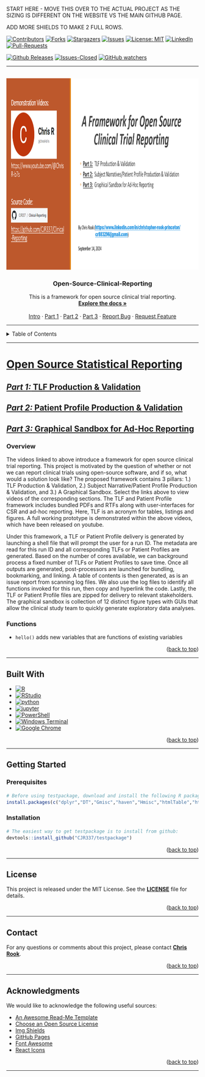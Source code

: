 START HERE - MOVE THIS OVER TO THE ACTUAL PROJECT AS THE SIZING IS DIFFERENT ON THE WEBSITE VS THE MAIN GITHUB PAGE.

ADD MORE SHIELDS TO MAKE 2 FULL ROWS.



<!-- SHIELDS FROM https://naereen.github.io/badges/ -->

<a id="readme-top"></a>

[![Contributors][contributors-shield]][contributors-url]
[![Forks][forks-shield]][forks-url]
[![Stargazers][stars-shield]][stars-url]
[![Issues][issues-shield]][issues-url]
[![License: MIT][license-shield]][license-url]
[![LinkedIn][linkedin-shield]][linkedin-url]
[![Pull-Requests][pull-requests-shield]][pull-requests-url]

[![Github Releases][downloads-shield]][downloads-url]
[![Issues-Closed][closed-shield]][closed-url]
[![GitHub watchers][watchers-shield]][watchers-url]

<hr />

<!-- PROJECT LOGO -->
<br />
<div align="center">
  <a href="https://github.com/CJR337/testpackage/">
    <img src="man/figures/logo.png" alt="Logo" height="500" width="900">
  </a>

  <h3 align="center">Open-Source-Clinical-Reporting</h3>

  <p align="center">
    This is a framework for open source clinical trial reporting.
    <br />
    <a href="https://github.com/CJR337/testpackage/tree/master/docs"><strong>Explore the docs »</strong></a>
    <br />
    <br />
    <a href="https://youtu.be/aW86KAi5CX0">Intro</a>
    &middot;
    <a href="https://youtu.be/Fv7I7ThrhzU">Part 1</a>
    &middot;
    <a href="https://youtu.be/LMn1udcHiE4">Part 2</a>
    &middot;
    <a href="https://youtu.be/dJcI3-VXEas">Part 3</a>
    &middot;
    <a href="https://github.com/CJR337/testpackage/issues/new?labels=bug&template=bug-report---.md">Report Bug</a>
    &middot;
    <a href="https://github.com/CJR337/testpackage/issues/new?labels=enhancement&template=feature-request---.md">Request Feature</a>
  </p>
</div>

<hr />

<!-- TABLE OF CONTENTS -->
<details>
  <summary>Table of Contents</summary>
  <ol>
    <li>
      <a href="#a-framework-for-open-source-reporting">About The Project</a>
      <ul>
        <li><a href="#built-with">Built With</a></li>
      </ul>
    </li>
    <li>
      <a href="#getting-started">Getting Started</a>
      <ul>
        <li><a href="#prerequisites">Prerequisites</a></li>
        <li><a href="#installation">Installation</a></li>
      </ul>
    </li>
    <li><a href="#license">License</a></li>
    <li><a href="#contact">Contact</a></li>
    <li><a href="#acknowledgments">Acknowledgments</a></li>
  </ol>
</details>

<hr />

# [Open Source Statistical Reporting](https://youtu.be/aW86KAi5CX0)
## [*Part 1:* TLF Production & Validation](https://youtu.be/Fv7I7ThrhzU)
## [*Part 2:* Patient Profile Production & Validation](https://youtu.be/LMn1udcHiE4)
## [*Part 3:* Graphical Sandbox for Ad-Hoc Reporting](https://youtu.be/dJcI3-VXEas)

### Overview
The videos linked to above introduce a framework for open source clinical trial reporting.  This project is motivated by the question of whether or not we can report clinical trials using open-source software, and if so, what would a solution look like?  The proposed framework contains 3 pillars:  1.) TLF Production & Validation, 2.) Subject Narrative/Patient Profile Production & Validation, and 3.) A Graphical Sandbox.  Select the links above to view videos of the corresponding sections.  The TLF and Patient Profile framework includes bundled PDFs and RTFs along with user-interfaces for CSR and ad-hoc reporting.  Here, TLF is an acronym for tables, listings and figures.  A full working prototype is demonstrated within the above videos, which have been released on youtube.

Under this framework, a TLF or Patient Profile delivery is generated by launching a shell file that will prompt the user for a run ID.  The metadata are read for this run ID and all corresponding TLFs or Patient Profiles are generated.  Based on the number of cores available, we can background process a fixed number of TLFs or Patient Profiles to save time.  Once all outputs are generated, post-processors are launched for bundling, bookmarking, and linking.  A table of contents is then generated, as is an issue report from scanning log files.  We also use the log files to identify all functions invoked for this run, then copy and hyperlink the code.  Lastly, the TLF or Patient Profile files are zipped for delivery to relevant stakeholders.  The graphical sandbox is collection of 12 distinct figure types with GUIs that allow the clinical study team to quickly generate exploratory data analyses.

### Functions

- `hello()` adds new variables that are functions of existing variables

<p align="right">(<a href="#readme-top">back to top</a>)</p>

<hr />

## Built With

* [![R](https://img.shields.io/badge/-script-276DC3.svg?style=flat&logo=R)](https://cran.r-project.org) 
* [![RStudio](https://img.shields.io/badge/RStudio-project-75AADB.svg?style=flat&logo=RStudio)](https://www.rstudio.com) 
* [![python](https://img.shields.io/badge/Python-3.9-3776AB.svg?style=flat&logo=python&logoColor=white)](https://www.python.org)
* [![jupyter](https://img.shields.io/badge/Jupyter-Lab-F37626.svg?style=flat&logo=Jupyter)](https://jupyterlab.readthedocs.io/en/stable) 
* [![PowerShell](https://img.shields.io/badge/PowerShell-%235391FE.svg?style=flat&logo=powershell&logoColor=white)](https://learn.microsoft.com/en-us/powershell/)
* [![Windows Terminal](https://img.shields.io/badge/Windows%20Terminal-%234D4D4D.svg?style=flat&logo=windows-terminal&logoColor=white)](https://learn.microsoft.com/en-us/windows-server/administration/windows-commands/windows-commands)
* [![Google Chrome](https://img.shields.io/badge/Google%20Chrome-4285F4?style=flat&logo=GoogleChrome&logoColor=white)](https://www.google.com/chrome/)

<p align="right">(<a href="#readme-top">back to top</a>)</p>

<hr />

## Getting Started

### Prerequisites

``` r
# Before using testpackage, download and install the following R packages:
install.packages(c("dplyr","DT","Gmisc","haven","Hmisc","htmlTable","htmlwidgets","lubridate","openxlsx","r2rtf","readxl","reporter","SASxport","shiny","shinycssloaders","shinyjs","stringr","survminer","tidyr","writexl")) 
```

### Installation

``` r
# The easiest way to get testpackage is to install from github:
devtools::install_github("CJR337/testpackage")
```
<p align="right">(<a href="#readme-top">back to top</a>)</p>

<hr />

## License

This project is released under the MIT License. See the **[LICENSE](docs/LICENSE-text.md)** file for details.

<p align="right">(<a href="#readme-top">back to top</a>)</p>

<hr />

## Contact

For any questions or comments about this project, please contact **[Chris Rook](mailto:cr883296@gmail.com?subject=[GitHub]%20Source%20Chris%20Rook)**.

<p align="right">(<a href="#readme-top">back to top</a>)</p>

<hr />

## Acknowledgments

We would like to acknowledge the following useful sources:

* [An Awesome Read-Me Template](https://github.com/othneildrew/Best-README-Template)
* [Choose an Open Source License](https://choosealicense.com)
* [Img Shields](https://shields.io)
* [GitHub Pages](https://pages.github.com)
* [Font Awesome](https://fontawesome.com)
* [React Icons](https://react-icons.github.io/react-icons/search)

<p align="right">(<a href="#readme-top">back to top</a>)</p>

<hr />

<!-- MARKDOWN LINKS & IMAGES -->
<!-- https://www.markdownguide.org/basic-syntax/#reference-style-links -->
[issues-shield]: https://img.shields.io/github/issues/CJR337/testpackage.svg?style=for-the-badge
[issues-url]: https://github.com/CJR337/testpackage/issues
[license-shield]: https://img.shields.io/badge/License-MIT-yellow.svg?style=for-the-badge
[license-url]: https://opensource.org/licenses/MIT
[linkedin-shield]: https://img.shields.io/badge/-LinkedIn-black.svg?style=for-the-badge&logo=linkedin&colorB=555
[linkedin-url]: https://linkedin.com/in/christopher-rook-princeton/
[contributors-shield]: https://img.shields.io/github/contributors/CJR337/testpackage.svg?style=for-the-badge
[contributors-url]: https://github.com/CJR337/testpackage/graphs/contributors
[forks-shield]: https://img.shields.io/github/forks/CJR337/testpackage.svg?style=for-the-badge
[forks-url]: https://github.com/CJR337/testpackage/network/members
[pull-requests-shield]: https://img.shields.io/github/issues-pr/CJR337/testpackage.svg?style=for-the-badge
[pull-requests-url]: https://GitHub.com/CJR337/testpackage/pull/
[stars-shield]: https://img.shields.io/github/stars/CJR337/testpackage.svg?style=for-the-badge
[stars-url]: https://github.com/CJR337/testpackage/stargazers
[downloads-shield]: https://img.shields.io/github/downloads/CJR337/testpackage/total.svg?style=for-the-badge
[downloads-url]: https://github.com/CJR337/testpackage/releases/
[closed-shield]: https://img.shields.io/github/issues-closed/CJR337/testpackage.svg?style=for-the-badge
[closed-url]: https://GitHub.com/CJR337/testpackage/issues?q=is%3Aissue+is%3Aclosed
[watchers-shield]: https://img.shields.io/github/watchers/CJR337/testpackage.svg?style=for-the-badge
[watchers-url]: https://GitHub.com/CJR337/testpackage/watchers/
